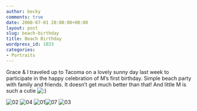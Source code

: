 ```yaml
---
author: becky
comments: true
date: 2008-07-01 20:00:00+00:00
layout: post
slug: beach-birthday
title: Beach Birthday
wordpress_id: 1033
categories:
- Portraits
---
```


Grace & I traveled up to Tacoma on a lovely sunny day last week to participate in the happy celebration of M’s first birthday. Simple beach party with family and friends. It doesn’t get much better than that! And little M is such a cutie ![:)](http://blog.bagdanoffphoto.com/wp-includes/images/smilies/icon_smile.gif)




![02](http://beta.beckyjenson.com/wp-content/uploads/2008/07/02.jpg) ![04](http://beta.beckyjenson.com/wp-content/uploads/2008/07/04.jpg) ![01](http://beta.beckyjenson.com/wp-content/uploads/2008/07/01.jpg)![07](http://beta.beckyjenson.com/wp-content/uploads/2008/07/07.jpg) ![03](http://beta.beckyjenson.com/wp-content/uploads/2008/07/03.jpg)

